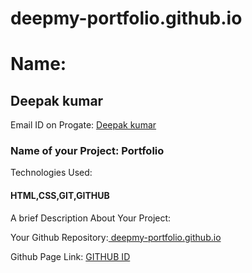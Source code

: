 # deepmy-portfolio.github.io

<h1>Name:</h1> <h2>Deepak kumar</h2>

Email ID on Progate: <a href="https://mail.google.com/mail/u/0/dk271560@gmail.com">Deepak kumar</a>

 <h3>Name of your Project: Portfolio</h3>

Technologies Used:<h4>HTML,CSS,GIT,GITHUB</h4>

A brief Description About Your Project:

Your Github Repository:<a href="https://github.com/Deepak143341/deepmy-portfolio.github.io"> deepmy-portfolio.github.io</a>

Github Page Link: <a href="https://github.com/Deepak143341/"> GITHUB ID</a>
